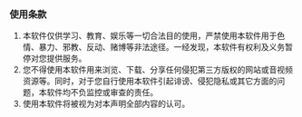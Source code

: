 ### 使用条款
1. 本软件仅供学习、教育、娱乐等一切合法目的使用，严禁使用本软件用于色情、暴力、邪教、反动、赌博等非法途径。一经发现，本软件有权利及义务暂停对您提供服务。
2. 您不得使用本软件用来浏览、下载、分享任何侵犯第三方版权的网站或音视频资源等。同时，对于您自行使用本软件引起诽谤、侵犯隐私或其它方面的问题，本软件均不负监控或审查的责任。
3. 使用本软件将被视为对本声明全部内容的认可。